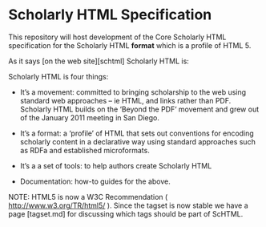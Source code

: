 # Scholarly HTML Specification

This repository will host development of the Core Scholarly HTML specification for the Scholarly HTML **format** which is a profile of HTML 5.

As it says [on the web site][schtml] Scholarly HTML is:

Scholarly HTML is four things:

* It’s a movement: committed to bringing scholarship to the web using standard web approaches – ie HTML, and links rather than PDF. Scholarly HTML builds on the ‘Beyond the PDF‘ movement and grew out of the January 2011 meeting in San Diego.


* It’s a format: a ‘profile’ of HTML that sets out conventions for encoding scholarly content in a declarative way using standard approaches such as RDFa and established microformats.

*  It’s a a set of tools: to help authors create Scholarly HTML

* Documentation: how-to guides for the above.


[schmtml]: http://scholarlyhtml.org

NOTE: HTML5 is now a W3C Recommendation ( http://www.w3.org/TR/html5/ ). Since the tagset is now stable we have a page [tagset.md] for discussing which tags should be part of ScHTML.
